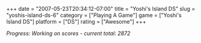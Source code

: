 +++
date = "2007-05-23T20:34:12-07:00"
title = "Yoshi's Island DS"
slug = "yoshis-island-ds-6"
category = ["Playing A Game"]
game = ["Yoshi's Island DS"]
platform = ["DS"]
rating = ["Awesome"]
+++

<i>Progress: Working on scores - current total: 2872</i>